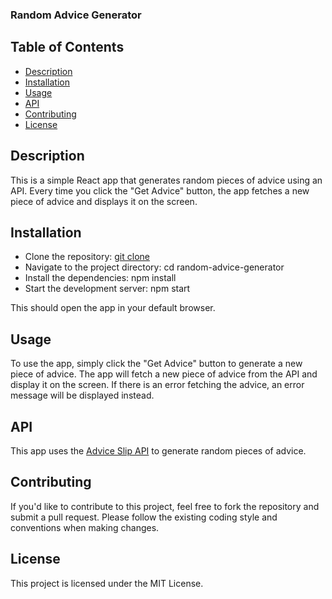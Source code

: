 ### Random Advice Generator


## Table of Contents

- [Description](#description)
- [Installation](#installation)
- [Usage](#usage)
- [API](#api)
- [Contributing](#contributing)
- [License](#license)


## Description

This is a simple React app that generates random pieces of advice using an API. Every time you click the "Get Advice" button, the app fetches a new piece of advice and displays it on the screen.


## Installation


- Clone the repository: [git clone](https://github.com/your-username/random-advice-generator.git)
- Navigate to the project directory: cd random-advice-generator
- Install the dependencies: npm install
- Start the development server: npm start

This should open the app in your default browser.


## Usage

To use the app, simply click the "Get Advice" button to generate a new piece of advice. The app will fetch a new piece of advice from the API and display it on the screen. If there is an error fetching the advice, an error message will be displayed instead.


## API

This app uses the [Advice Slip API](https://api.adviceslip.com/) to generate random pieces of advice.


## Contributing

If you'd like to contribute to this project, feel free to fork the repository and submit a pull request. Please follow the existing coding style and conventions when making changes.


## License

This project is licensed under the MIT License.
